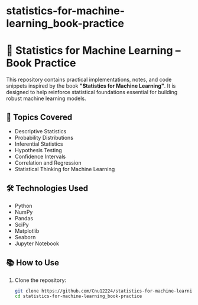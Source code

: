 # statistics-for-machine-learning_book-practice
# 📘 Statistics for Machine Learning – Book Practice

This repository contains practical implementations, notes, and code snippets inspired by the book **"Statistics for Machine Learning"**. It is designed to help reinforce statistical foundations essential for building robust machine learning models.

## 📌 Topics Covered

- Descriptive Statistics
- Probability Distributions
- Inferential Statistics
- Hypothesis Testing
- Confidence Intervals
- Correlation and Regression
- Statistical Thinking for Machine Learning

## 🛠 Technologies Used

- Python
- NumPy
- Pandas
- SciPy
- Matplotlib
- Seaborn
- Jupyter Notebook

## 📚 How to Use

1. Clone the repository:
   ```bash
   git clone https://github.com/Cnu12224/statistics-for-machine-learning_book-practice.git
   cd statistics-for-machine-learning_book-practice
